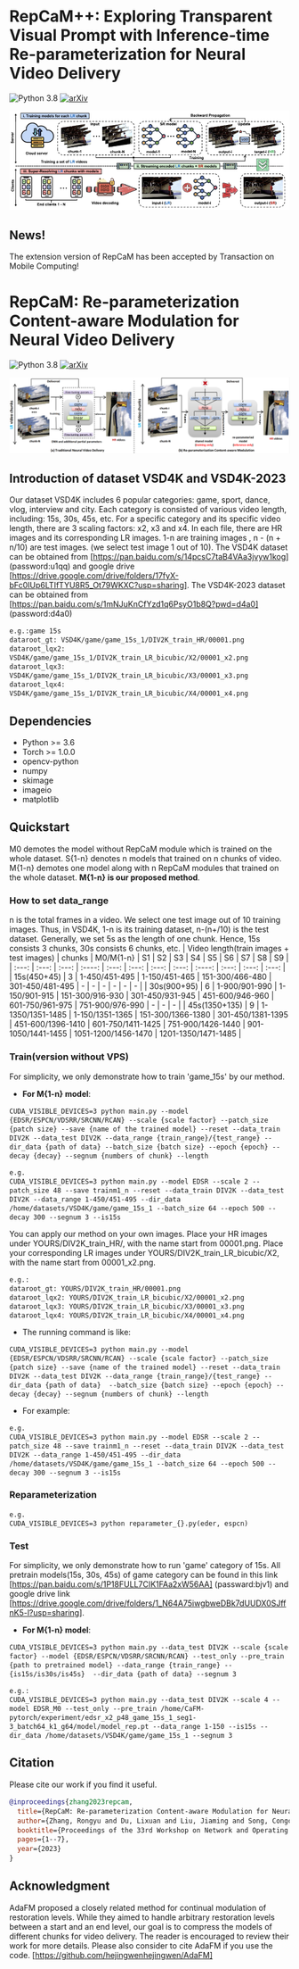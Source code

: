 # RepCaM++: Exploring Transparent Visual Prompt with Inference-time Re-parameterization for Neural Video Delivery
![Python 3.8](https://img.shields.io/badge/Python-3.8-blue)
[![arXiv](https://img.shields.io/badge/arXiv-Paper-<COLOR>.svg)](https://www.computer.org/csdl/journal/tm/5555/01/10949820/25DZuw4IHTy)

<img src="./images/repcam++.png"> 

## News!
The extension version of RepCaM has been accepted by Transaction on Mobile Computing!

# RepCaM: Re-parameterization Content-aware Modulation for Neural Video Delivery
![Python 3.8](https://img.shields.io/badge/Python-3.8-blue)
[![arXiv](https://img.shields.io/badge/arXiv-Paper-<COLOR>.svg)](https://dl.acm.org/doi/pdf/10.1145/3592473.3592567)

<img src="./images/comp.png"> 

## Introduction of dataset VSD4K and VSD4K-2023
Our dataset VSD4K includes 6 popular categories: game, sport, dance, vlog, interview and city. Each category is consisted of various video length, including: 15s, 30s, 45s, etc. For a specific category and its specific video length, there are 3 scaling factors: x2, x3 and x4. In each file, there are HR images and its corresponding LR images. 1-n are training images , n - (n + n/10) are test images. (we select test image 1 out of 10). The VSD4K dataset can be obtained from [https://pan.baidu.com/s/14pcsC7taB4VAa3jvyw1kog] (password:u1qq) and google drive [https://drive.google.com/drive/folders/17fyX-bFc0IUp6LTIfTYU8R5_Ot79WKXC?usp=sharing]. The VSD4K-2023 dataset can be obtained from [https://pan.baidu.com/s/1mNJuKnCfYzd1q6PsyO1b8Q?pwd=d4a0] (password:d4a0)

```
e.g.:game 15s
dataroot_gt: VSD4K/game/game_15s_1/DIV2K_train_HR/00001.png
dataroot_lqx2: VSD4K/game/game_15s_1/DIV2K_train_LR_bicubic/X2/00001_x2.png
dataroot_lqx3: VSD4K/game/game_15s_1/DIV2K_train_LR_bicubic/X3/00001_x3.png
dataroot_lqx4: VSD4K/game/game_15s_1/DIV2K_train_LR_bicubic/X4/00001_x4.png
```

## Dependencies
* Python >= 3.6
* Torch >= 1.0.0
* opencv-python
* numpy
* skimage
* imageio
* matplotlib
## Quickstart
M0 demotes the model without RepCaM module which is trained on the whole dataset. S{1-n} denotes n models that trained on n chunks of video. M{1-n} demotes one model along with n RepCaM modules that trained on the whole dataset. __M{1-n} is our proposed method__.


### How to set data_range
n is the total frames in a video. We select one test image out of 10 training images. Thus, in VSD4K, 1-n is its training dataset, n-(n+/10) is the test dataset. Generally, we set 5s as the length of one chunk. Hence, 15s consists 3 chunks, 30s consists 6 chunks, etc. 
| Video length(train images + test images) | chunks | M0/M{1-n} | S1 | S2 | S3 | S4 | S5 | S6 | S7 | S8 | S9 |
| :---: | :---: | :---: | :----: | :---: | :---: | :---: | :---: | :----: | :---: | :---: | :---: | 
| 15s(450+45) | 3 | 1-450/451-495 | 1-150/451-465 | 151-300/466-480 | 301-450/481-495 | - | - | - | - | - | - | 
| 30s(900+95) | 6 | 1-900/901-990 | 1-150/901-915 | 151-300/916-930 | 301-450/931-945 | 451-600/946-960 | 601-750/961-975 | 751-900/976-990 | - | - | - | 
| 45s(1350+135) | 9 | 1-1350/1351-1485 | 1-150/1351-1365 | 151-300/1366-1380 | 301-450/1381-1395 | 451-600/1396-1410 | 601-750/1411-1425 | 751-900/1426-1440 | 901-1050/1441-1455 | 1051-1200/1456-1470 | 1201-1350/1471-1485 | 



### Train(version without VPS)
For simplicity, we only demonstrate how to train 'game_15s' by our method.

* __For M{1-n} model__: 
```
CUDA_VISIBLE_DEVICES=3 python main.py --model {EDSR/ESPCN/VDSRR/SRCNN/RCAN} --scale {scale factor} --patch_size {patch size} --save {name of the trained model} --reset --data_train DIV2K --data_test DIV2K --data_range {train_range}/{test_range} --dir_data {path of data} --batch_size {batch size} --epoch {epoch} --decay {decay} --segnum {numbers of chunk} --length
```
```
e.g. 
CUDA_VISIBLE_DEVICES=3 python main.py --model EDSR --scale 2 --patch_size 48 --save trainm1_n --reset --data_train DIV2K --data_test DIV2K --data_range 1-450/451-495 --dir_data /home/datasets/VSD4K/game/game_15s_1 --batch_size 64 --epoch 500 --decay 300 --segnum 3 --is15s
```

You can apply our method on your own images. Place your HR images under YOURS/DIV2K_train_HR/, with the name start from 00001.png. 
Place your corresponding LR images under YOURS/DIV2K_train_LR_bicubic/X2, with the name start from 00001_x2.png. 
```
e.g.:
dataroot_gt: YOURS/DIV2K_train_HR/00001.png
dataroot_lqx2: YOURS/DIV2K_train_LR_bicubic/X2/00001_x2.png
dataroot_lqx3: YOURS/DIV2K_train_LR_bicubic/X3/00001_x3.png
dataroot_lqx4: YOURS/DIV2K_train_LR_bicubic/X4/00001_x4.png
```
* The running command is like: 
```
CUDA_VISIBLE_DEVICES=3 python main.py --model {EDSR/ESPCN/VDSRR/SRCNN/RCAN} --scale {scale factor} --patch_size {patch size} --save {name of the trained model} --reset --data_train DIV2K --data_test DIV2K --data_range {train_range}/{test_range} --dir_data {path of data}  --batch_size {batch size} --epoch {epoch} --decay {decay} --segnum {numbers of chunk} --length
```

* For example:
```
e.g. 
CUDA_VISIBLE_DEVICES=3 python main.py --model EDSR --scale 2 --patch_size 48 --save trainm1_n --reset --data_train DIV2K --data_test DIV2K --data_range 1-450/451-495 --dir_data /home/datasets/VSD4K/game/game_15s_1 --batch_size 64 --epoch 500 --decay 300 --segnum 3 --is15s
```

### Reparameterization
```
e.g. 
CUDA_VISIBLE_DEVICES=3 python reparameter_{}.py(eder, espcn)
```

### Test
For simplicity, we only demonstrate how to run 'game' category of 15s. All pretrain models(15s, 30s, 45s) of game category can be found in this link [https://pan.baidu.com/s/1P18FULL7CIK1FAa2xW56AA] (passward:bjv1) and google drive link [https://drive.google.com/drive/folders/1_N64A75iwgbweDBk7dUUDX0SJffnK5-l?usp=sharing]. 

* __For M{1-n} model__: 
```
CUDA_VISIBLE_DEVICES=3 python main.py --data_test DIV2K --scale {scale factor} --model {EDSR/ESPCN/VDSRR/SRCNN/RCAN} --test_only --pre_train {path to pretrained model} --data_range {train_range} --{is15s/is30s/is45s}  --dir_data {path of data} --segnum 3
```
```
e.g.:
CUDA_VISIBLE_DEVICES=3 python main.py --data_test DIV2K --scale 4 --model EDSR_M0 --test_only --pre_train /home/CaFM-pytorch/experiment/edsr_x2_p48_game_15s_1_seg1-3_batch64_k1_g64/model/model_rep.pt --data_range 1-150 --is15s --dir_data /home/datasets/VSD4K/game/game_15s_1 --segnum 3
```
## Citation
Please cite our work if you find it useful.
```bibtex
@inproceedings{zhang2023repcam,
  title={RepCaM: Re-parameterization Content-aware Modulation for Neural Video Delivery},
  author={Zhang, Rongyu and Du, Lixuan and Liu, Jiaming and Song, Congcong and Wang, Fangxin and Li, Xiaoqi and Lu, Ming and Guo, Yandong and Zhang, Shanghang},
  booktitle={Proceedings of the 33rd Workshop on Network and Operating System Support for Digital Audio and Video},
  pages={1--7},
  year={2023}
}
```

## Acknowledgment

AdaFM proposed a closely related method for continual modulation of restoration levels. While they aimed to handle arbitrary restoration levels between a start and an end level, our goal is to compress the models of different chunks for video delivery. The reader is encouraged to review their work for more details. Please also consider to cite AdaFM if you use the code. [https://github.com/hejingwenhejingwen/AdaFM]
